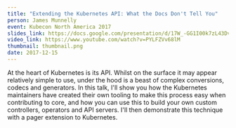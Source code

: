 ```yaml
---
title: "Extending the Kubernetes API: What the Docs Don't Tell You"
person: James Munnelly
event: Kubecon North America 2017
slides_link: https://docs.google.com/presentation/d/17W_-GG1I00k7zL43DvwuJKJTQuPS_pK058qGclf0Mbc/edit?usp=sharing
video_link: https://www.youtube.com/watch?v=PYLFZVv68lM
thumbnail: thumbnail.png
date: 2017-12-15
---
```


At the heart of Kubernetes is its API. Whilst on the surface it may appear
relatively simple to use, under the hood is a beast of complex conversions,
codecs and generators. In this talk, I'll show you how the Kubernetes
maintainers have created their own tooling to make this process easy when
contributing to core, and how you can use this to build your own custom
controllers, operators and API servers. I'll then demonstrate this technique
with a pager extension to Kubernetes.
